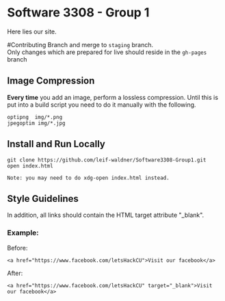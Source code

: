 Software 3308 - Group 1
======

Here lies our site.


#Contributing
Branch and merge to ```staging``` branch. <br>Only changes which are prepared for live should reside in the ```gh-pages``` branch


## Image Compression
**Every time** you add an image, perform a lossless compression. Until this is put into a build script you need to do it manually with the following.

    optipng  img/*.png
    jpegoptim img/*.jpg

## Install and Run Locally

    git clone https://github.com/leif-waldner/Software3308-Group1.git
    open index.html

    Note: you may need to do xdg-open index.html instead.

## Style Guidelines

In addition, all links should contain the HTML target attribute "_blank".

### Example:

Before:

    <a href="https://www.facebook.com/letsHackCU">Visit our facebook</a>

After:

    <a href="https://www.facebook.com/letsHackCU" target="_blank">Visit our facebook</a>
